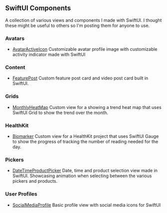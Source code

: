 ## SwiftUI Components
A collection of various views and components I made with SwiftUI. I thought these might be useful to others so I'm posting them for anyone to use. 

### Avatars
- [AvatarActiveIcon](/Avatars/AvatarActiveIcon/) Customizable avatar profile image with customizable activity indicator made with SwiftUI

### Content
- [FeaturePost](/Content/FeaturePost/) Custom feature post card and video post card built in SwiftUI.

### Grids
- [MonthlyHeatMap](/Grids/MonthlyHeatMap/) Custom view for a showing a trend heat map that uses SwiftUI Grid to show the trend over the month.

### HealthKit
- [Biomarker](/HealthKit/Biomarker/) Custom view for a HealthKit project that uses SwiftUI Gauge to show the progress of tracking the number of reading needed for the day.

### Pickers
- [DateTimeProductPicker](/Pickers/DateTimeProductPicker/) Date, time and product selection view made in SwiftUI. Showcasing animation when selecting between the various pickers and products. 

### User Profiles
- [SocialMediaProfile](/Profiles/SocialMediaProfile/) Basic profile view with social media icons for SwiftUI
